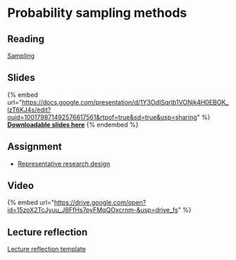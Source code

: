 # Probability sampling methods

## Reading

[Sampling](https://drive.google.com/file/d/1Lx_YB7p8_9n57T_tqmvOj_FON6Yl5Bwx/view?usp=sharing)

## Slides

{% embed url="https://docs.google.com/presentation/d/1Y3OdISqrIb1VONjk4H0EBOK_lzT6KJ4s/edit?ouid=100179871492576617561&rtpof=true&sd=true&usp=sharing" %}
[**Downloadable slides here**](https://docs.google.com/presentation/d/1Y3OdISqrIb1VONjk4H0EBOK_lzT6KJ4s/edit?usp=sharing\&ouid=100179871492576617561\&rtpof=true\&sd=true)
{% endembed %}

## Assignment

* [Representative research design](https://docs.google.com/document/d/1Y9jad-qKYEj5UfkFIK6G_j_7CxToU2CH?rtpof=true\&usp=drive_fs)

## Video

{% embed url="https://drive.google.com/open?id=15zoX2TcJyuu_J8FfHs7pyFMqQOxcrnm-&usp=drive_fs" %}

## Lecture reflection

[Lecture reflection template](https://docs.google.com/document/d/1xP-swM4iK8yUqWIqaW3cF3IL1WS3LZg-?rtpof=true\&usp=drive_fs)
